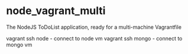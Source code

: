 # node_vagrant_multi
The NodeJS ToDoList application, ready for a multi-machine Vagrantfile

vagrant ssh node  - connect to node vm
vagrant ssh mongo - connect to mongo vm

